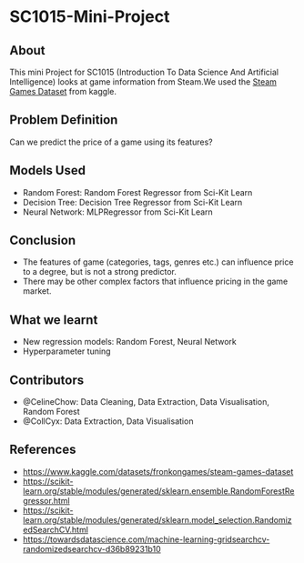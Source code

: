 # SC1015-Mini-Project

## About
This mini Project for SC1015 (Introduction To Data Science And Artificial Intelligence) looks at game information from Steam.We used the [Steam Games Dataset](https://www.kaggle.com/datasets/fronkongames/steam-games-dataset) from kaggle.

## Problem Definition
Can we predict the price of a game using its features?

## Models Used
- Random Forest: Random Forest Regressor from Sci-Kit Learn
- Decision Tree: Decision Tree Regressor from Sci-Kit Learn
- Neural Network: MLPRegressor from Sci-Kit Learn

## Conclusion
- The features of game (categories, tags, genres etc.) can influence price to a degree, but is not a strong predictor.
- There may be other complex factors that influence pricing in the game market.

## What we learnt
- New regression models: Random Forest, Neural Network
- Hyperparameter tuning

## Contributors
- @CelineChow: Data Cleaning, Data Extraction, Data Visualisation, Random Forest
- @CollCyx: Data Extraction, Data Visualisation

## References
- <https://www.kaggle.com/datasets/fronkongames/steam-games-dataset>
- <https://scikit-learn.org/stable/modules/generated/sklearn.ensemble.RandomForestRegressor.html>
- <https://scikit-learn.org/stable/modules/generated/sklearn.model_selection.RandomizedSearchCV.html>
- <https://towardsdatascience.com/machine-learning-gridsearchcv-randomizedsearchcv-d36b89231b10>

